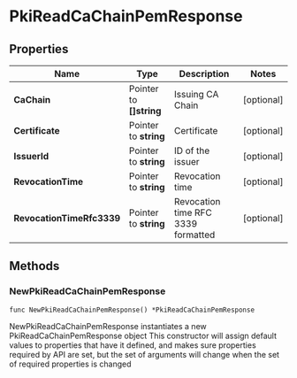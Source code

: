 # PkiReadCaChainPemResponse


## Properties

Name | Type | Description | Notes
------------ | ------------- | ------------- | -------------
**CaChain** | Pointer to **[]string** | Issuing CA Chain | [optional] 
**Certificate** | Pointer to **string** | Certificate | [optional] 
**IssuerId** | Pointer to **string** | ID of the issuer | [optional] 
**RevocationTime** | Pointer to **string** | Revocation time | [optional] 
**RevocationTimeRfc3339** | Pointer to **string** | Revocation time RFC 3339 formatted | [optional] 



## Methods


### NewPkiReadCaChainPemResponse

`func NewPkiReadCaChainPemResponse() *PkiReadCaChainPemResponse`

NewPkiReadCaChainPemResponse instantiates a new PkiReadCaChainPemResponse object
This constructor will assign default values to properties that have it defined,
and makes sure properties required by API are set, but the set of arguments
will change when the set of required properties is changed

### NewPkiReadCaChainPemResponseWithDefaults

`func NewPkiReadCaChainPemResponseWithDefaults() *PkiReadCaChainPemResponse`

NewPkiReadCaChainPemResponseWithDefaults instantiates a new PkiReadCaChainPemResponse object
This constructor will only assign default values to properties that have it defined,
but it doesn't guarantee that properties required by API are set


### GetCaChain

`func (o *PkiReadCaChainPemResponse) GetCaChain() []string`

GetCaChain returns the CaChain field if non-nil, zero value otherwise.

### GetCaChainOk

`func (o *PkiReadCaChainPemResponse) GetCaChainOk() (*[]string, bool)`

GetCaChainOk returns a tuple with the CaChain field if it's non-nil, zero value otherwise
and a boolean to check if the value has been set.

### SetCaChain

`func (o *PkiReadCaChainPemResponse) SetCaChain(v []string)`

SetCaChain sets CaChain field to given value.


### HasCaChain

`func (o *PkiReadCaChainPemResponse) HasCaChain() bool`

HasCaChain returns a boolean if a field has been set.




### GetCertificate

`func (o *PkiReadCaChainPemResponse) GetCertificate() string`

GetCertificate returns the Certificate field if non-nil, zero value otherwise.

### GetCertificateOk

`func (o *PkiReadCaChainPemResponse) GetCertificateOk() (*string, bool)`

GetCertificateOk returns a tuple with the Certificate field if it's non-nil, zero value otherwise
and a boolean to check if the value has been set.

### SetCertificate

`func (o *PkiReadCaChainPemResponse) SetCertificate(v string)`

SetCertificate sets Certificate field to given value.


### HasCertificate

`func (o *PkiReadCaChainPemResponse) HasCertificate() bool`

HasCertificate returns a boolean if a field has been set.




### GetIssuerId

`func (o *PkiReadCaChainPemResponse) GetIssuerId() string`

GetIssuerId returns the IssuerId field if non-nil, zero value otherwise.

### GetIssuerIdOk

`func (o *PkiReadCaChainPemResponse) GetIssuerIdOk() (*string, bool)`

GetIssuerIdOk returns a tuple with the IssuerId field if it's non-nil, zero value otherwise
and a boolean to check if the value has been set.

### SetIssuerId

`func (o *PkiReadCaChainPemResponse) SetIssuerId(v string)`

SetIssuerId sets IssuerId field to given value.


### HasIssuerId

`func (o *PkiReadCaChainPemResponse) HasIssuerId() bool`

HasIssuerId returns a boolean if a field has been set.




### GetRevocationTime

`func (o *PkiReadCaChainPemResponse) GetRevocationTime() string`

GetRevocationTime returns the RevocationTime field if non-nil, zero value otherwise.

### GetRevocationTimeOk

`func (o *PkiReadCaChainPemResponse) GetRevocationTimeOk() (*string, bool)`

GetRevocationTimeOk returns a tuple with the RevocationTime field if it's non-nil, zero value otherwise
and a boolean to check if the value has been set.

### SetRevocationTime

`func (o *PkiReadCaChainPemResponse) SetRevocationTime(v string)`

SetRevocationTime sets RevocationTime field to given value.


### HasRevocationTime

`func (o *PkiReadCaChainPemResponse) HasRevocationTime() bool`

HasRevocationTime returns a boolean if a field has been set.




### GetRevocationTimeRfc3339

`func (o *PkiReadCaChainPemResponse) GetRevocationTimeRfc3339() string`

GetRevocationTimeRfc3339 returns the RevocationTimeRfc3339 field if non-nil, zero value otherwise.

### GetRevocationTimeRfc3339Ok

`func (o *PkiReadCaChainPemResponse) GetRevocationTimeRfc3339Ok() (*string, bool)`

GetRevocationTimeRfc3339Ok returns a tuple with the RevocationTimeRfc3339 field if it's non-nil, zero value otherwise
and a boolean to check if the value has been set.

### SetRevocationTimeRfc3339

`func (o *PkiReadCaChainPemResponse) SetRevocationTimeRfc3339(v string)`

SetRevocationTimeRfc3339 sets RevocationTimeRfc3339 field to given value.


### HasRevocationTimeRfc3339

`func (o *PkiReadCaChainPemResponse) HasRevocationTimeRfc3339() bool`

HasRevocationTimeRfc3339 returns a boolean if a field has been set.









[[Back to Model list]](../README.md#documentation-for-models) [[Back to API list]](../README.md#documentation-for-api-endpoints) [[Back to README]](../README.md)



